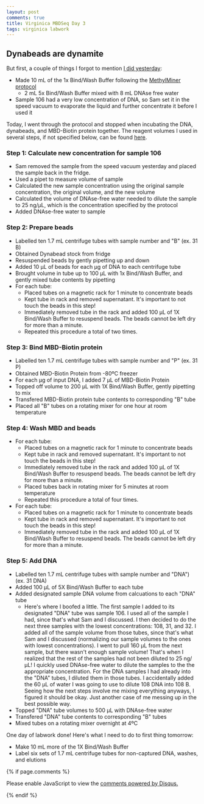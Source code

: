 ```yaml
---
layout: post
comments: true
title: Virginica MBDSeq Day 3
tags: virginica labwork
---
```


## Dynabeads are dynamite

But first, a couple of things I forgot to mention [I did yesterday](https://yaaminiv.github.io/Virginica-MBDSeq-Day2/):

- Made 10 mL of the 1x Bind/Wash Buffer following the [MethylMiner protocol](https://github.com/RobertsLab/resources/blob/master/protocols/Commercial_Protocols/Invitrogen_MethylMiner_Manual.pdf)
  - 2 mL 5x Bind/Wash Buffer mixed with 8 mL DNAse free water
- Sample 106 had a very low concentration of DNA, so Sam set it in the speed vacuum to evaporate the liquid and further concentrate it before I used it

Today, I went through the protocol and stopped when incubating the DNA, dynabeads, and MBD-Biotin protein together. The reagent volumes I used in several steps, if not specified below, can be found [here](https://github.com/RobertsLab/project-virginica-oa/blob/master/analyses/2018-01-23-MBDSeq-Labwork/2018-01-23-Virginica-MBDSeq-Labwork-Calculations.xlsx).

### Step 1: Calculate new concentration for sample 106

- Sam removed the sample from the speed vacuum yesterday and placed the sample back in the fridge.
- Used a pipet to measure volume of sample
- Calculated the new sample concentration using the original sample concentration, the original volume, and the new volume
- Calculated the volume of DNAse-free water needed to dilute the sample to 25 ng/µL, which is the concentration specified by the protocol
- Added DNAse-free water to sample

### Step 2: Prepare beads

- Labelled ten 1.7 mL centrifuge tubes with sample number and "B" (ex. 31 B)
- Obtained Dynabead stock from fridge
- Resuspended beads by gently pipetting up and down
- Added 10 µL of beads for each µg of DNA to each centrifuge tube
- Brought volume in tube up to 100 µL with 1x Bind/Wash Buffer, and gently mixed tube contents by pipetting
- For each tube:
  - Placed tubes on a magnetic rack for 1 minute to concentrate beads
  - Kept tube in rack and removed supernatant. It's important to not touch the beads in this step!
  - Immediately removed tube in the rack and added 100 µL of 1X Bind/Wash Buffer to resuspend beads. The beads cannot be left dry for more than a minute. 
  - Repeated this procedure a total of two times.

### Step 3: Bind MBD-Biotin protein

- Labelled ten 1.7 mL centrifuge tubes with sample number and "P" (ex. 31 P)
- Obtained MBD-Biotin Protein from -80ºC freezer
- For each µg of input DNA, I added 7 µL of MBD-Biotin Protein
- Topped off volume to 200 µL with 1X Bind/Wash Buffer, gently pipetting to mix
- Transfered MBD-Biotin protein tube contents to corresponding "B" tube
- Placed all "B" tubes on a rotating mixer for one hour at room temperature

### Step 4: Wash MBD and beads

- For each tube:
  - Placed tubes on a magnetic rack for 1 minute to concentrate beads
  - Kept tube in rack and removed supernatant. It's important to not touch the beads in this step!
  - Immediately removed tube in the rack and added 100 µL of 1X Bind/Wash Buffer to resuspend beads. The beads cannot be left dry for more than a minute.
  - Placed tubes back in rotating mixer for 5 minutes at room temperature
  - Repeated this procedure a total of four times.
- For each tube:
  - Placed tubes on a magnetic rack for 1 minute to concentrate beads
  - Kept tube in rack and removed supernatant. It's important to not touch the beads in this step!
  - Immediately removed tube in the rack and added 100 µL of 1X Bind/Wash Buffer to resuspend beads. The beads cannot be left dry for more than a minute. 

### Step 5: Add DNA

- Labelled ten 1.7 mL centrifuge tubes with sample number and "DNA") (ex. 31 DNA)
- Added 100 µL of 5X Bind/Wash Buffer to each tube
- Added designated sample DNA volume from calcuations to each "DNA" tube
  - Here's where I boofed a little. The first sample I added to its designated "DNA" tube was sample 106. I used all of the sample I had, since that's what Sam and I discussed. I then decided to do the next three samples with the lowest concentrations: 108, 31, and 32. I added all of the sample volume from those tubes, since that's what Sam and I discussed (normalizing our sample volumes to the ones with lowest concentrations). I went to pull 160 µL from the next sample, but there wasn't enough sample volume! That's when I realized that the rest of the samples had not been diluted to 25 ng/µL! I quickly used DNAse-free water to dilute the samples to the the appropriate concentration. For the DNA samples I had already into the "DNA" tubes, I diluted them in those tubes. I accidentally added the 60 µL of water I was going to use to dilute 108 DNA into 108 B. Seeing how the next steps involve me mixing everything anyways, I figured it should be okay. Just another case of me messing up in the best possible way.
- Topped "DNA" tube volumes to 500 µL with DNAse-free water
- Transfered "DNA" tube contents to corresponding "B" tubes
- Mixed tubes on a rotating mixer overnight at 4ºC

One day of labwork done! Here's what I need to do to first thing tomorrow:

- Make 10 mL more of the 1X Bind/Wash Buffer
- Label six sets of 1.7 mL centrifuge tubes for non-captured DNA, washes, and elutions

{% if page.comments %}

<div id="disqus_thread"></div>
<script>

/**
*  RECOMMENDED CONFIGURATION VARIABLES: EDIT AND UNCOMMENT THE SECTION BELOW TO INSERT DYNAMIC VALUES FROM YOUR PLATFORM OR CMS.
*  LEARN WHY DEFINING THESE VARIABLES IS IMPORTANT: https://disqus.com/admin/universalcode/#configuration-variables*/
/*
var disqus_config = function () {
this.page.url = PAGE_URL;  // Replace PAGE_URL with your page's canonical URL variable
this.page.identifier = PAGE_IDENTIFIER; // Replace PAGE_IDENTIFIER with your page's unique identifier variable
};
*/
(function() { // DON'T EDIT BELOW THIS LINE
var d = document, s = d.createElement('script');
s.src = 'https://the-responsible-grad-student.disqus.com/embed.js';
s.setAttribute('data-timestamp', +new Date());
(d.head || d.body).appendChild(s);
})();
</script>
<noscript>Please enable JavaScript to view the <a href="https://disqus.com/?ref_noscript">comments powered by Disqus.</a></noscript>

{% endif %}

<script id="dsq-count-scr" src="//the-responsible-grad-student.disqus.com/count.js" async></script>
